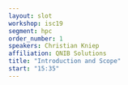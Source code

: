 ```yaml
---
layout: slot
workshop: isc19
segment: hpc
order_number: 1
speakers: Christian Kniep
affiliation: QNIB Solutions
title: "Introduction and Scope"
start: "15:35"
---
```


